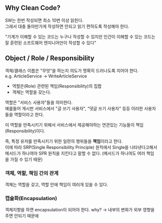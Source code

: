 ## Why Clean Code?

SW는 한번 작성되면 최소 10번 이상 읽힌다.  
그래서 대충 돌아만가게 작성하면 안되고 읽기 편하도록 작성해야 한다.

"기계가 이해할 수 있는 코드는 누구나 작성할 수 있지만 인간이 이해할 수 있는 코드는 잘 훈련된 소프트웨어 엔지니어만이 작성할 수 있다"

## Object / Role / Responsibility
객체/클래스 이름은 "무엇"을 하는지 의도가 명확히 드러나도록 지어야 한다.  
e.g. ArticleService -> WriteArticleService

- 역할은(Role) 관련된 책임(Responsibility)의 집합
- 객체는 역할을 갖는다.

역할은 "서비스 사용자"들을 의미한다.  
예를들어 게시판 서비스에서 "글 쓰기 사용자", "댓글 쓰기 사용자" 등등 이러한 사용자들을 역할이라고 한다.

이 역할을 만족시키기 위해서 서비스에서 제공해야하는 연관있는 기능들이 책임(Responsibility)이다.

즉, 특정 유저를 만족시키기 위한 일련의 행위들을 **책임**이라고 한다.  
이에 따라 SRP(Single Responsibility Principle) 원칙에서 Single을 나타낸다고해서 메서드가 하나여야 SPR 원칙을 지킨다고 말할 수 없다. (메서드가 하나여도 여러 책임을 가질 수 있기 때문)

### 객체, 역할, 책임 간의 관계  
객체는 역할을 갖고, 역할 안에 책임이 여러개 있을 수 있다.

### 캡슐화(Encapsulation)
객체지향을 하면 encapsulation이 되어야 한다.
why? -> 내부의 변화가 외부 영향을 주면 안되기 때문에
